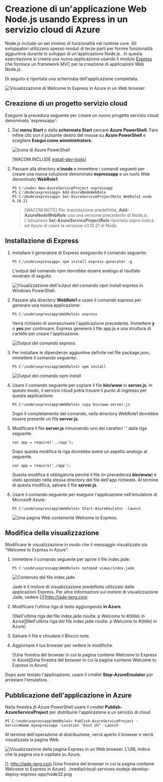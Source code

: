 <properties linkid="dev-nodejs-basic-web-app-with-express" urlDisplayName="Web App with Express" pageTitle="Web App with Express (Node.js) - Azure Tutorial" metaKeywords="Azure Node.js hello world tutorial, Azure Node.js hello world, Azure Node.js Getting Started tutorial, Azure Node.js tutorial, Azure Node.js Express tutorial" description="An tutorial that builds on the cloud service tutorial, and demonstrates how to use the Express module." metaCanonical="" services="cloud-services" documentationCenter="nodejs" title="Build a Node.js web application using Express on an Azure Cloud Service" authors="larryfr" solutions="" manager="" editor="" />

<tags ms.service="cloud-services" ms.workload="tbd" ms.tgt_pltfrm="na" ms.devlang="nodejs" ms.topic="article" ms.date="09/17/2014" ms.author="larryfr" />

# Creazione di un'applicazione Web Node.js usando Express in un servizio cloud di Azure

Node.js include un set minimo di funzionalità nel runtime core. Gli sviluppatori utilizzano spesso moduli di terze parti per fornire funzionalità aggiuntive durante lo sviluppo di un'applicazione Node.js.. In questa esercitazione si creerà una nuova applicazione usando il modulo [Express][Express] che fornisce un framework MVC per la creazione di applicazioni Web Node.js.

Di seguito è riportata una schermata dell'applicazione completata:

![Visualizzazione di Welcome to Express in Azure in un Web browser][Visualizzazione di Welcome to Express in Azure in un Web browser]

## Creazione di un progetto servizio cloud

Eseguire la procedura seguente per creare un nuovo progetto servizio cloud denominato 'expressapp':

1.  Dal **menu Start** o dalla **schermata Start** cercare **Azure PowerShell**. Fare infine clic con il pulsante destro del mouse su **Azure PowerShell** e scegliere **Esegui come amministratore**.

    ![Icona di Azure PowerShell][Icona di Azure PowerShell]

    [WACOM.INCLUDE [install-dev-tools](../includes/install-dev-tools.md)]

2.  Passare alla directory **c:\\node** e immettere i comandi seguenti per creare una nuova soluzione denominata **expressapp** e un ruolo Web denominato **WebRole1**:

        PS C:\node> New-AzureServiceProject expressapp
        PS C:\Node\expressapp> Add-AzureNodeWebRole
        PS C:\Node\expressapp> Set-AzureServiceProjectRole WebRole1 node 0.10.21

    > [WACOM.NOTE] Per impostazione predefinita, **Add-AzureNodeWebRole** usa una versione precedente di Node.js. L'istruzione **Set-AzureServiceProjectRole** riportata sopra indica ad Azure di usare la versione v0.10.21 di Node.

## Installazione di Express

1.  Installare il generatore di Express eseguendo il comando seguente:

        PS C:\node\expressapp> npm install express-generator -g

    L'output del comando npm dovrebbe essere analogo al risultato mostrato di seguito.

    ![Visualizzazione dell'output del comando npm install express in Windows PowerShell.][Visualizzazione dell'output del comando npm install express in Windows PowerShell.]

2.  Passare alla directory **WebRole1** e usare il comando express per generare una nuova applicazione:

        PS C:\node\expressapp\WebRole1> express

    Verrà richiesto di sovrascrivere l'applicazione precedente. Immettere **y** o **yes** per continuare. Express genererà il file app.js e una struttura di cartelle per creare l'applicazione.

    ![Output del comando express][Output del comando express]

3.  Per installare le dipendenze aggiuntive definite nel file package.json, immettere il comando seguente:

        PS C:\node\expressapp\WebRole1> npm install

    ![Output del comando npm install][Output del comando npm install]

4.  Usare il comando seguente per copiare il file **bin/www** in **server.js**. In questo modo, il servizio cloud potrà trovare il punto di ingresso per questa applicazione.

        PS C:\node\expressapp\WebRole1> copy bin/www server.js

    Dopo il completamento del comando, nella directory WebRole1 dovrebbe essere presente un file **server.js**.

5.  Modificare il file **server.js** rimuovendo uno dei caratteri '.' dalla riga seguente.

        var app = require('../app');

    Dopo questa modifica la riga dovrebbe avere un aspetto analogo al seguente.

        var app = require('./app');

    Questa modifica è obbligatoria perché il file (in precedenza **bin/www**) è stato spostato nella stessa directory del file dell'app richiesto. Al termine di questa modifica, salvare il file **server.js**.

6.  Usare il comando seguente per eseguire l'applicazione nell'emulatore di Microsoft Azure:

        PS C:\node\expressapp\WebRole1> Start-AzureEmulator -launch

    ![Una pagina Web contenente Welcome to Express.][Una pagina Web contenente Welcome to Express.]

## Modifica della visualizzazione

Modificare le visualizzazione in modo che il messaggio visualizzato sia "Welcome to Express in Azure".

1.  Immettere il comando seguente per aprire il file index.jade:

        PS C:\node\expressapp\WebRole1> notepad views/index.jade

    ![Contenuto del file index.jade.][Contenuto del file index.jade.]

    Jade è il motore di visualizzazione predefinito utilizzato dalle applicazioni Express. Per altre informazioni sul motore di visualizzazione Jade, vedere [][]<http://jade-lang.com></a>.

2.  Modificare l'ultima riga di testo aggiungendo **in Azure**.

    ![Nell'ultima riga del file index.jade risulta: p Welcome to \#{title} in Azure][Nell'ultima riga del file index.jade risulta: p Welcome to \#{title} in Azure]

3.  Salvare il file e chiudere il Blocco note.

4.  Aggiornare il tuo browser per vedere le modifiche.

    ![Una finestra del browser in cui la pagina contiene Welcome to Express in Azure][Una finestra del browser in cui la pagina contiene Welcome to Express in Azure]

Dopo aver testato l'applicazione, usare il cmdlet **Stop-AzureEmulator** per arrestare l'emulatore.

## Pubblicazione dell'applicazione in Azure

Nella finestra di Azure PowerShell usare il cmdlet **Publish-AzureServiceProject** per distribuire l'applicazione a un servizio di cloud

    PS C:\node\expressapp\WebRole1> Publish-AzureServiceProject -ServiceName myexpressapp -Location "East US" -Launch

Al termine dell'operazione di distribuzione, verrà aperto il browser e verrà visualizzata la pagina Web.

![Visualizzazione della pagina Express in un Web browser. L'URL indica che la pagina ora è ospitata su Azure.][Visualizzazione di Welcome to Express in Azure in un Web browser]

  [Express]: http://expressjs.com/
  [Visualizzazione di Welcome to Express in Azure in un Web browser]: ./media/cloud-services-nodejs-develop-deploy-express-app/node36.png
  [Icona di Azure PowerShell]: ./media/cloud-services-nodejs-develop-deploy-express-app/azure-powershell-start.png
  [install-dev-tools]: ../includes/install-dev-tools.md
  [Visualizzazione dell'output del comando npm install express in Windows PowerShell.]: ./media/cloud-services-nodejs-develop-deploy-express-app/express-g.png
  [Output del comando express]: ./media/cloud-services-nodejs-develop-deploy-express-app/node23.png
  [Output del comando npm install]: ./media/cloud-services-nodejs-develop-deploy-express-app/node26.png
  [Una pagina Web contenente Welcome to Express.]: ./media/cloud-services-nodejs-develop-deploy-express-app/node28.png
  [Contenuto del file index.jade.]: ./media/cloud-services-nodejs-develop-deploy-express-app/getting-started-19.png
  []: http://jade-lang.com
  [Una finestra del browser in cui la pagina contiene Welcome to Express in Azure]: ./media/cloud-services-nodejs-develop-deploy-express-app/node32.png
